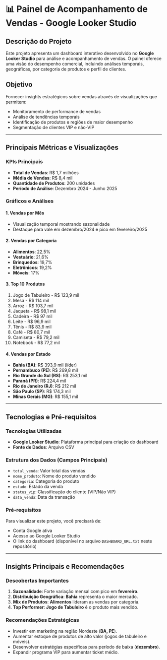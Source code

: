 # 📊 Painel de Acompanhamento de Vendas - Google Looker Studio

## Descrição do Projeto

Este projeto apresenta um dashboard interativo desenvolvido no **Google Looker Studio** para análise e acompanhamento de vendas. O painel oferece uma visão do desempenho comercial, incluindo análises temporais, geográficas, por categoria de produtos e perfil de clientes.

## Objetivo

Fornecer insights estratégicos sobre vendas através de visualizações que permitem:
- Monitoramento de performance de vendas
- Análise de tendências temporais
- Identificação de produtos e regiões de maior desempenho
- Segmentação de clientes VIP e não-VIP

---

## Principais Métricas e Visualizações

### KPIs Principais
- **Total de Vendas**: R$ 1,7 milhões
- **Média de Vendas**: R$ 8,4 mil
- **Quantidade de Produtos**: 200 unidades
- **Período de Análise**: Dezembro 2024 - Junho 2025

### Gráficos e Análises

#### 1. Vendas por Mês
- Visualização temporal mostrando sazonalidade
- Destaque para vale em dezembro/2024 e pico em fevereiro/2025

#### 2. Vendas por Categoria
- **Alimentos**: 22,5%
- **Vestuário**: 21,6%
- **Brinquedos**: 19,7%
- **Eletrônicos**: 19,2%
- **Móveis**: 17%

#### 3. Top 10 Produtos
1. Jogo de Tabuleiro - R$ 123,9 mil
2. Mesa - R$ 114 mil
3. Arroz - R$ 103,7 mil
4. Jaqueta - R$ 98,1 mil
5. Cadeira - R$ 97 mil
6. Leite - R$ 96,9 mil
7. Tênis - R$ 83,9 mil
8. Café - R$ 80,7 mil
9. Camiseta - R$ 79,2 mil
10. Notebook - R$ 77,2 mil

#### 4. Vendas por Estado
- **Bahia (BA)**: R$ 393,9 mil (líder)
- **Pernambuco (PE)**: R$ 269,8 mil
- **Rio Grande do Sul (RS)**: R$ 253,1 mil
- **Paraná (PR)**: R$ 224,4 mil
- **Rio de Janeiro (RJ)**: R$ 212 mil
- **São Paulo (SP)**: R$ 174,3 mil
- **Minas Gerais (MG)**: R$ 155,1 mil

---

## Tecnologias e Pré-requisitos

### Tecnologias Utilizadas
- **Google Looker Studio**: Plataforma principal para criação do dashboard
- **Fonte de Dados**: Arquivo CSV 

### Estrutura dos Dados (Campos Principais)
- `total_venda`: Valor total das vendas
- `nome_produto`: Nome do produto vendido
- `categoria`: Categoria do produto
- `estado`: Estado da venda
- `status_vip`: Classificação do cliente (VIP/Não VIP)
- `data_venda`: Data da transação

### Pré-requisitos
Para visualizar este projeto, você precisará de:
- Conta Google ativa
- Acesso ao Google Looker Studio
- O link do dashboard (disponível no arquivo `DASHBOARD_URL.txt` neste repositório)

---

## Insights Principais e Recomendações

### Descobertas Importantes
1. **Sazonalidade**: Forte variação mensal com pico em **fevereiro**.
2. **Distribuição Geográfica**: **Bahia** representa o maior mercado.
3. **Mix de Produtos**: **Alimentos** lideram as vendas por categoria.
4. **Top Performer**: **Jogo de Tabuleiro** é o produto mais vendido.

### Recomendações Estratégicas
- Investir em marketing na região Nordeste (**BA, PE**).
- Aumentar estoque de produtos de alto valor (jogos de tabuleiro e móveis).
- Desenvolver estratégias específicas para período de baixa (**dezembro**).
- Expandir programa VIP para aumentar ticket médio.
